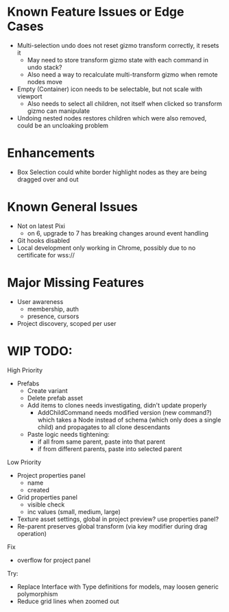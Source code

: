 # Known Feature Issues or Edge Cases

* Multi-selection undo does not reset gizmo transform correctly, it resets it
    - May need to store transform gizmo state with each command in undo stack?
    - Also need a way to recalculate multi-transform gizmo when remote nodes move
* Empty (Container) icon needs to be selectable, but not scale with viewport
    - Also needs to select all children, not itself when clicked so transform gizmo can manipulate
* Undoing nested nodes restores children which were also removed, could be an uncloaking problem

# Enhancements

* Box Selection could white border highlight nodes as they are being dragged over and out

# Known General Issues

* Not on latest Pixi
    - on 6, upgrade to 7 has breaking changes around event handling
* Git hooks disabled
* Local development only working in Chrome, possibly due to no certificate for wss://

# Major Missing Features

* User awareness
    - membership, auth
    - presence, cursors
* Project discovery, scoped per user

# WIP TODO:

High Priority
* Prefabs
    - Create variant
    - Delete prefab asset
    - Add items to clones needs investigating, didn't update properly
        - AddChildCommand needs modified version (new command?) which takes a Node instead of schema (which only does a single child) and propagates to all clone descendants
    - Paste logic needs tightening:
        - if all from same parent, paste into that parent
        - if from different parents, paste into selected parent

Low Priority
* Project properties panel
    - name
    - created
* Grid properties panel
    - visible check
    - inc values (small, medium, large)
* Texture asset settings, global in project preview? use properties panel?
* Re-parent preserves global transform (via key modifier during drag operation)

Fix
* overflow for project panel

Try:
* Replace Interface with Type definitions for models, may loosen generic polymorphism
* Reduce grid lines when zoomed out
